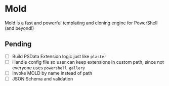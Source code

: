 # Mold

Mold is a fast and powerful templating and cloning engine for PowerShell (and beyond!)

## Pending

- [ ] Build PSData Extension logic just like `plaster`
- [ ] Handle config file so user can keep extensions in custom path, since not everyone uses `powershell gallery`
- [ ] Invoke MOLD by name instead of path
- [ ] JSON Schema and validation